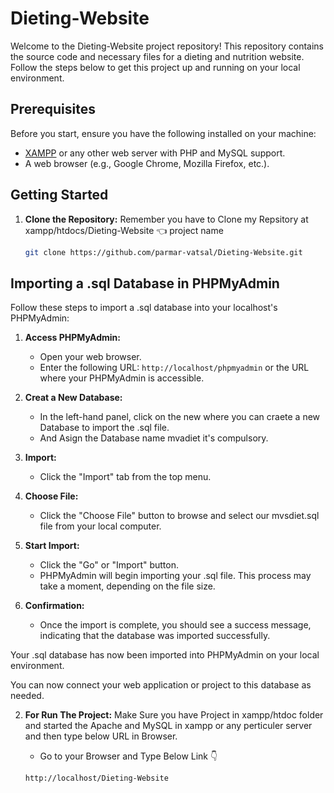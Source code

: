 # Dieting-Website

Welcome to the Dieting-Website project repository! This repository contains the source code and necessary files for a dieting and nutrition website. Follow the steps below to get this project up and running on your local environment.

## Prerequisites

Before you start, ensure you have the following installed on your machine:

- [XAMPP](https://www.apachefriends.org/index.html) or any other web server with PHP and MySQL support.
- A web browser (e.g., Google Chrome, Mozilla Firefox, etc.).

## Getting Started

1. **Clone the Repository:** Remember you have to Clone my Repsitory at xampp/htdocs/Dieting-Website 👈 project name

   ```bash
   git clone https://github.com/parmar-vatsal/Dieting-Website.git

## Importing a .sql Database in PHPMyAdmin

Follow these steps to import a .sql database into your localhost's PHPMyAdmin:

1. **Access PHPMyAdmin:**
   - Open your web browser.
   - Enter the following URL: `http://localhost/phpmyadmin` or the URL where your PHPMyAdmin is accessible.

2. **Creat a New Database:**
   - In the left-hand panel, click on the new where you can craete a new Database to import the .sql file.
   - And Asign the Database name mvadiet it's compulsory.

3. **Import:**
   - Click the "Import" tab from the top menu.

4. **Choose File:**
   - Click the "Choose File" button to browse and select our mvsdiet.sql file from your local computer.

5. **Start Import:**
   - Click the "Go" or "Import" button.
   - PHPMyAdmin will begin importing your .sql file. This process may take a moment, depending on the file size.

6. **Confirmation:**
   - Once the import is complete, you should see a success message, indicating that the database was imported successfully.

Your .sql database has now been imported into PHPMyAdmin on your local environment.

You can now connect your web application or project to this database as needed.

2. **For Run The Project:** Make Sure you have Project in xampp/htdoc folder and started the Apache and MySQL in xampp or any perticuler server and then type below URL in Browser.

    - Go to your Browser and Type Below Link 👇


   ```bash
   http://localhost/Dieting-Website
